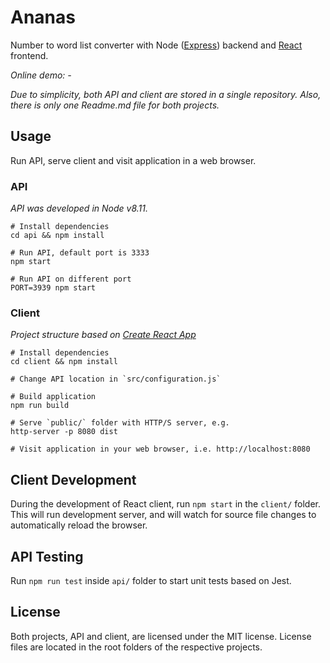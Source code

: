 # Ananas

Number to word list converter with Node ([Express](https://expressjs.com/)) backend and [React](https://reactjs.org/) frontend.

*Online demo: -*

*Due to simplicity, both API and client are stored in a single repository. Also, there is only one Readme.md file for both projects.*


## Usage

Run API, serve client and visit application in a web browser.

### API

*API was developed in Node v8.11.*

```
# Install dependencies
cd api && npm install

# Run API, default port is 3333
npm start

# Run API on different port
PORT=3939 npm start
```

### Client

*Project structure based on [Create React App](https://github.com/facebook/create-react-app/)*

```
# Install dependencies
cd client && npm install

# Change API location in `src/configuration.js`

# Build application
npm run build

# Serve `public/` folder with HTTP/S server, e.g.
http-server -p 8080 dist

# Visit application in your web browser, i.e. http://localhost:8080
```


## Client Development

During the development of React client, run `npm start` in the `client/` folder. This will run development server, and will watch for source file changes to automatically reload the browser.


## API Testing

Run `npm run test` inside `api/` folder to start unit tests based on Jest.


## License

Both projects, API and client, are licensed under the MIT license. License files are located in the root folders of the respective projects.